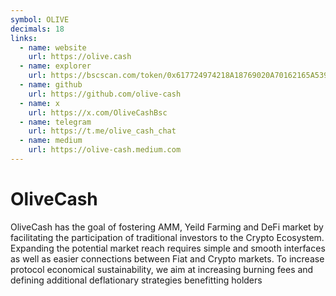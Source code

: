 ```yaml
---
symbol: OLIVE
decimals: 18
links:
  - name: website
    url: https://olive.cash
  - name: explorer
    url: https://bscscan.com/token/0x617724974218A18769020A70162165A539c07E8a
  - name: github
    url: https://github.com/olive-cash
  - name: x
    url: https://x.com/OliveCashBsc
  - name: telegram
    url: https://t.me/olive_cash_chat
  - name: medium
    url: https://olive-cash.medium.com
---
```


# OliveCash

OliveCash has the goal of fostering AMM, Yeild Farming and DeFi market by facilitating the participation of traditional investors to the Crypto Ecosystem. Expanding the potential market reach requires simple and smooth interfaces as well as easier connections between Fiat and Crypto markets. To increase protocol economical sustainability, we aim at increasing burning fees and defining additional deflationary strategies benefitting holders
